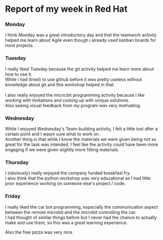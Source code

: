 # Report of my week in Red Hat

### Monday

I think Monday was a great introductory day and that the teamwork activity helped me learn about Agile even though i already used kanban boards for most projects.


### Tuesday 

I really liked Tuesday because the git activity helped me learn more about how to use it.\
While i had (tried) to use github before it was pretty useless without knowledge about git and this workshop helped in that.\
\
I also really enjoyed the micro:bit programming activity because i like working with limitations and coming up with unique solutions.\
Also seeing visual feedback from my program was very motivating.


### Wednesday

While I enjoyed Wednesday's Team-building activity, I felt a little lost after a certain point and I wasnt sure what to work on.\
Another thing is that while I know the materials we were given being not so great for the task was intended, I feel like the activity could have been more engaging if we were given slightly more fitting materials.

### Thursday 

I (obviously) really enjoyed the company funded breakfast fry.\
I also think that the python workshop was very educational as I had little prior experience working on someone else's project / code.

### Friday 

I really liked the car bot programming, especially the communication aspect between the remote microbit and the microbit controlling the car.\
I had thought of similar things before but I never had the chance to actually make and use them, so this was a great learning experience.

Also the free pizza was very nice.


